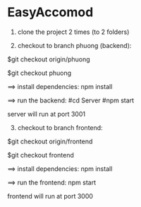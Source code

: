 # EasyAccomod

1. clone the project 2 times (to 2 folders)


2. checkout to branch phuong (backend):


$git checkout origin/phuong


$git checkout phuong

==> install dependencies: npm install


==> run the backend: 
  #cd Server
  #npm start


server will run at port 3001

3. checkout to branch frontend:


$git checkout origin/frontend


$git checkout frontend

==> install dependencies: npm install


==> run the frontend: npm start


frontend will run at port 3000
